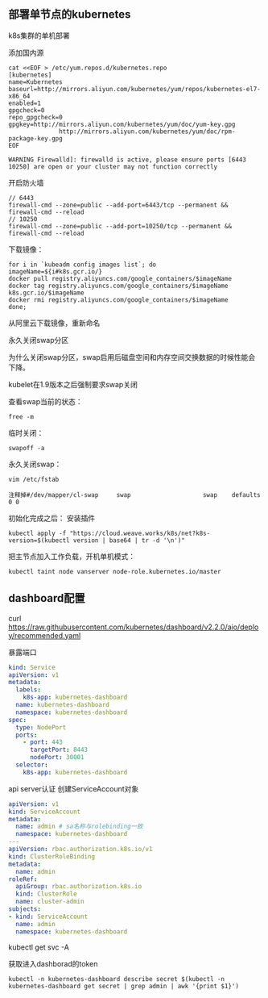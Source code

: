 



## 部署单节点的kubernetes

k8s集群的单机部署

添加国内源
```
cat <<EOF > /etc/yum.repos.d/kubernetes.repo
[kubernetes]
name=Kubernetes
baseurl=http://mirrors.aliyun.com/kubernetes/yum/repos/kubernetes-el7-x86_64
enabled=1
gpgcheck=0
repo_gpgcheck=0
gpgkey=http://mirrors.aliyun.com/kubernetes/yum/doc/yum-key.gpg
              http://mirrors.aliyun.com/kubernetes/yum/doc/rpm-package-key.gpg
EOF
```


```
WARNING Firewalld]: firewalld is active, please ensure ports [6443 10250] are open or your cluster may not function correctly
```

开启防火墙
```
// 6443
firewall-cmd --zone=public --add-port=6443/tcp --permanent && firewall-cmd --reload
// 10250
firewall-cmd --zone=public --add-port=10250/tcp --permanent && firewall-cmd --reload
```

下载镜像：

```
for i in `kubeadm config images list`; do 
imageName=${i#k8s.gcr.io/}
docker pull registry.aliyuncs.com/google_containers/$imageName
docker tag registry.aliyuncs.com/google_containers/$imageName k8s.gcr.io/$imageName
docker rmi registry.aliyuncs.com/google_containers/$imageName
done;
```
从阿里云下载镜像，重新命名


永久关闭swap分区


为什么关闭swap分区，swap启用后磁盘空间和内存空间交换数据的时候性能会下降。

kubelet在1.9版本之后强制要求swap关闭

查看swap当前的状态：

```
free -m
```

临时关闭：

```
swapoff -a
```


永久关闭swap：

```
vim /etc/fstab

注释掉#/dev/mapper/cl-swap     swap                    swap    defaults        0 0
```


初始化完成之后：
安装插件
```
kubectl apply -f "https://cloud.weave.works/k8s/net?k8s-version=$(kubectl version | base64 | tr -d '\n')"
```


把主节点加入工作负载，开机单机模式：
```
kubectl taint node vanserver node-role.kubernetes.io/master
```


## dashboard配置

curl https://raw.githubusercontent.com/kubernetes/dashboard/v2.2.0/aio/deploy/recommended.yaml

暴露端口

```yaml
kind: Service
apiVersion: v1
metadata:
  labels:
    k8s-app: kubernetes-dashboard
  name: kubernetes-dashboard
  namespace: kubernetes-dashboard
spec:
  type: NodePort
  ports:
    - port: 443
      targetPort: 8443
      nodePort: 30001
  selector:
    k8s-app: kubernetes-dashboard
```


api server认证
创建ServiceAccount对象
```yaml
apiVersion: v1
kind: ServiceAccount
metadata:
  name: admin # sa名称与rolebinding一致
  namespace: kubernetes-dashboard
---
apiVersion: rbac.authorization.k8s.io/v1
kind: ClusterRoleBinding
metadata:
  name: admin
roleRef:
  apiGroup: rbac.authorization.k8s.io
  kind: ClusterRole
  name: cluster-admin
subjects:
- kind: ServiceAccount
  name: admin
  namespace: kubernetes-dashboard
```

kubectl get svc -A

获取进入dashborad的token
```
kubectl -n kubernetes-dashboard describe secret $(kubectl -n kubernetes-dashboard get secret | grep admin | awk '{print $1}')
```

